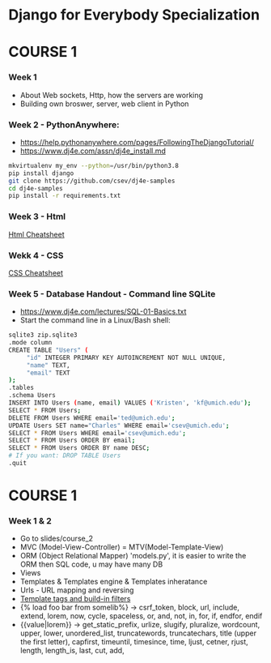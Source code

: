# Django for Everybody Specialization 
# COURSE 1
### Week 1
- About Web sockets, Http, how the servers are working
- Building own broswer, server, web client in Python 

### Week 2 - PythonAnywhere: 
- https://help.pythonanywhere.com/pages/FollowingTheDjangoTutorial/
- https://www.dj4e.com/assn/dj4e_install.md

``` bash
mkvirtualenv my_env --python=/usr/bin/python3.8
pip install django
git clone https://github.com/csev/dj4e-samples
cd dj4e-samples
pip install -r requirements.txt 
```
### Week 3 - Html
[Html Cheatsheet](https://github.com/Rustam-Z/django-coursera/blob/master/HTML_CHEAT_SHEET_PNG.png)
### Wekk 4 - CSS
[CSS Cheatsheet](http://www.lesliefranke.com/files/reference/csscheatsheet.html)
### Week 5 - Database Handout - Command line SQLite
- https://www.dj4e.com/lectures/SQL-01-Basics.txt
- Start the command line in a Linux/Bash shell:
``` bash
sqlite3 zip.sqlite3
.mode column
CREATE TABLE "Users" (
     "id" INTEGER PRIMARY KEY AUTOINCREMENT NOT NULL UNIQUE, 
     "name" TEXT,
     "email" TEXT
);
.tables
.schema Users
INSERT INTO Users (name, email) VALUES ('Kristen', 'kf@umich.edu');
SELECT * FROM Users;
DELETE FROM Users WHERE email='ted@umich.edu';
UPDATE Users SET name="Charles" WHERE email='csev@umich.edu';
SELECT * FROM Users WHERE email='csev@umich.edu';
SELECT * FROM Users ORDER BY email;
SELECT * FROM Users ORDER BY name DESC;
# If you want: DROP TABLE Users 
.quit
```
# COURSE 1
### Week 1 & 2
- Go to slides/course_2 
- MVC (Model-View-Controller) = MTV(Model-Template-View)
- ORM (Object Relational Mapper) 'models.py', it is easier to write the ORM then SQL code, u may have many DB
- Views
- Templates & Templates engine & Templates inheratance 
- Urls - URL mapping and reversing
- [Template tags and build-in filters](https://docs.djangoproject.com/en/3.0/ref/templates/builtins) 
- {% load foo bar from somelib%} -> csrf_token, block, url, include, extend, lorem, now, cycle, spaceless, or, and, not, in, for, if, endfor, endif
- {{value|lorem}} -> get_static_prefix, urlize, slugify, pluralize, wordcount, upper, lower, unordered_list, truncatewords, truncatechars, title (upper the first letter), capfirst, timeuntil, timesince, time, ljust, cetner, rjust, length, length_is, last, cut, add, 



  

